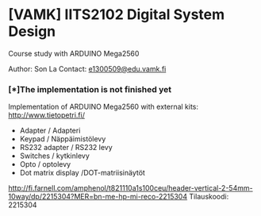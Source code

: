# [VAMK] IITS2102 Digital System Design
Course study with ARDUINO Mega2560

Author: Son La
Contact: e1300509@edu.vamk.fi

### [*]The implementation is not finished yet

Implementation of ARDUINO Mega2560 with external kits:
  http://www.tietopetri.fi/
  - Adapter / Adapteri
  - Keypad / Näppäimistölevy
  - RS232 adapter / RS232 levy
  - Switches / kytkinlevy
  - Opto / optolevy
  - Dot matrix display /DOT-matriisinäytöt
  
http://fi.farnell.com/amphenol/t821110a1s100ceu/header-vertical-2-54mm-10way/dp/2215304?MER=bn-me-hp-mi-reco-2215304
Tilauskoodi: 2215304
